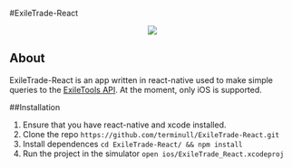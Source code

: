 #ExileTrade-React
<p align="center">
  <img src='http://i.imgur.com/MSEdCyh.png'>
</p>

## About

ExileTrade-React is an app written in react-native used to make simple queries to the [ExileTools API](http://exiletools.com/). At the moment, only iOS is supported.

##Installation

1. Ensure that you have react-native and xcode installed. 
2. Clone the repo `https://github.com/terminull/ExileTrade-React.git`
3. Install dependences `cd ExileTrade-React/ && npm install`
4. Run the project in the simulator `open ios/ExileTrade_React.xcodeproj`
